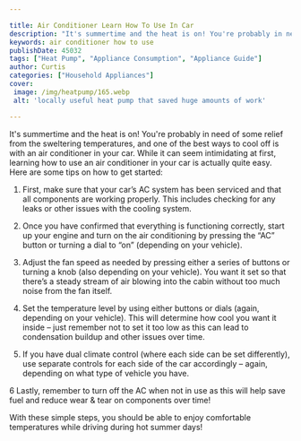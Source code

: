 ```yaml
---

title: Air Conditioner Learn How To Use In Car
description: "It's summertime and the heat is on! You're probably in need of some relief from the sweltering temperatures, and one of the best w...see more detail"
keywords: air conditioner how to use
publishDate: 45032
tags: ["Heat Pump", "Appliance Consumption", "Appliance Guide"]
author: Curtis
categories: ["Household Appliances"]
cover: 
 image: /img/heatpump/165.webp
 alt: 'locally useful heat pump that saved huge amounts of work'

---
```


It's summertime and the heat is on! You're probably in need of some relief from the sweltering temperatures, and one of the best ways to cool off is with an air conditioner in your car. While it can seem intimidating at first, learning how to use an air conditioner in your car is actually quite easy. Here are some tips on how to get started:

1. First, make sure that your car’s AC system has been serviced and that all components are working properly. This includes checking for any leaks or other issues with the cooling system. 

2. Once you have confirmed that everything is functioning correctly, start up your engine and turn on the air conditioning by pressing the “AC” button or turning a dial to “on” (depending on your vehicle). 

3. Adjust the fan speed as needed by pressing either a series of buttons or turning a knob (also depending on your vehicle). You want it set so that there’s a steady stream of air blowing into the cabin without too much noise from the fan itself. 

4. Set the temperature level by using either buttons or dials (again, depending on your vehicle). This will determine how cool you want it inside – just remember not to set it too low as this can lead to condensation buildup and other issues over time. 

5. If you have dual climate control (where each side can be set differently), use separate controls for each side of the car accordingly – again, depending on what type of vehicle you have. 

 6 Lastly, remember to turn off the AC when not in use as this will help save fuel and reduce wear & tear on components over time! 

 With these simple steps, you should be able to enjoy comfortable temperatures while driving during hot summer days!
